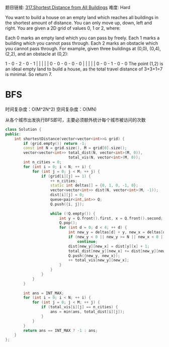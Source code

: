 题目链接: [317.Shortest Distance from All Buildings][1]
难度: Hard

You want to build a house on an empty land which reaches all buildings in the shortest amount of distance. You can only move up, down, left and right. You are given a 2D grid of values 0, 1 or 2, where:

Each 0 marks an empty land which you can pass by freely.
Each 1 marks a building which you cannot pass through.
Each 2 marks an obstacle which you cannot pass through.
For example, given three buildings at (0,0), (0,4), (2,2), and an obstacle at (0,2):

1 - 0 - 2 - 0 - 1
|   |   |   |   |
0 - 0 - 0 - 0 - 0
|   |   |   |   |
0 - 0 - 1 - 0 - 0
The point (1,2) is an ideal empty land to build a house, as the total travel distance of 3+3+1=7 is minimal. So return 7.

# BFS
时间复杂度：O(M^2N^2)
空间复杂度：O(MN)

从各个城市出发执行BFS即可，主要必须额外统计每个城市被访问的次数

```cpp
class Solution {
public:
    int shortestDistance(vector<vector<int>>& grid) {
        if (grid.empty()) return -1;
        const int N = grid.size(), M = grid[0].size();
        vector<vector<int>> total_dist(N, vector<int>(M, 0)),
                            total_vis(N, vector<int>(M, 0));
        int n_cities = 0;
        for (int i = 0; i < N; ++ i) {
            for (int j = 0; j < M; ++ j) {
                if (grid[i][j] == 1) {
                    ++ n_cities;
                    static int deltas[] = {0, 1, 0, -1, 0};
                    vector<vector<int>> dist(N, vector<int>(M, -1));
                    dist[i][j] = 0;
                    queue<pair<int,int>> Q;
                    Q.push({i, j});
                    
                    while (!Q.empty()) {
                        int y = Q.front().first, x = Q.front().second;
                        Q.pop();
                        for (int d = 0; d < 4; ++ d) {
                            int new_y = deltas[d] + y, new_x = deltas[d+1] + x;
                            if (new_y < 0 || new_y >= N || new_x < 0 || new_x >= M || grid[new_y][new_x] != 0 || dist[new_y][new_x] >= 0)
                                continue;
                            dist[new_y][new_x] = dist[y][x] + 1;
                            total_dist[new_y][new_x] += dist[new_y][new_x];
                            Q.push({new_y, new_x});
                            ++ total_vis[new_y][new_x];
                        }
                    }
                }
            }
        }
        
        int ans = INT_MAX;
        for (int i = 0; i < N; ++ i) {
            for (int j = 0; j < M; ++ j) {
                if (total_vis[i][j] == n_cities) {
                    ans = min(ans, total_dist[i][j]);
                }
            }
        }
        return ans == INT_MAX ? -1 : ans;
    }
};
```

[1]: https://leetcode.com/problems/shortest-distance-from-all-buildings/